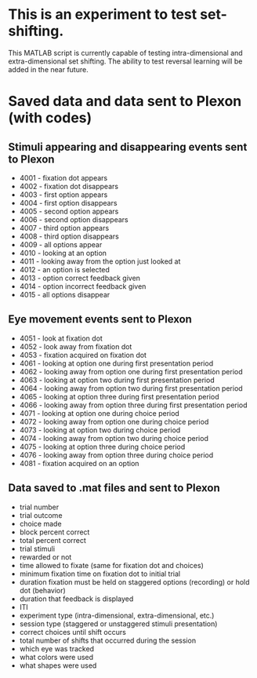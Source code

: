 # This is an experiment to test set-shifting.
This MATLAB script is currently capable of testing intra-dimensional and extra-dimensional set shifting. The ability to test reversal learning will be added in the near future.

# Saved data and data sent to Plexon (with codes)

## Stimuli appearing and disappearing events sent to Plexon

+ 4001 - fixation dot appears	
+ 4002 - fixation dot disappears
+ 4003 - first option appears
+ 4004 - first option disappears
+ 4005 - second option appears
+ 4006 - second option disappears
+ 4007 - third option appears	
+ 4008 - third option disappears
+ 4009 - all options appear
+ 4010 - looking at an option
+ 4011 - looking away from the option just looked at
+ 4012 - an option is selected
+ 4013 - option correct feedback given
+ 4014 - option incorrect feedback given
+ 4015 - all options disappear

## Eye movement events sent to Plexon

+ 4051 - look at fixation dot	
+ 4052 - look away from fixation dot	
+ 4053 - fixation acquired on fixation dot
+ 4061 - looking at option one during first presentation period
+ 4062 - looking away from option one during first presentation period
+ 4063 - looking at option two during first presentation period
+ 4064 - looking away from option two during first presentation period
+ 4065 - looking at option three during first presentation period
+ 4066 - looking away from option three during first presentation period
+ 4071 - looking at option one during choice period
+ 4072 - looking away from option one during choice period
+ 4073 - looking at option two during choice period
+ 4074 - looking away from option two during choice period
+ 4075 - looking at option three during choice period
+ 4076 - looking away from option three during choice period
+ 4081 - fixation acquired on an option

## Data saved to .mat files and sent to Plexon

+ trial number             
+ trial outcome
+ choice made
+ block percent correct
+ total percent correct
+ trial stimuli
+ rewarded or not
+ time allowed to fixate (same for fixation dot and choices)
+ minimum fixation time on fixation dot to initial trial
+ duration fixation must be held on staggered options (recording) or hold dot (behavior)
+ duration that feedback is displayed
+ ITI
+ experiment type (intra-dimensional, extra-dimensional, etc.)
+ session type (staggered or unstaggered stimuli presentation)
+ correct choices until shift occurs
+ total number of shifts that occurred during the session
+ which eye was tracked
+ what colors were used
+ what shapes were used